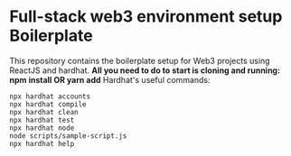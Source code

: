# Full-stack web3 environment setup Boilerplate

This repository contains the boilerplate setup for Web3 projects using ReactJS and hardhat.
**All you need to do to start is cloning and running: npm install OR yarn add**
Hardhat's useful commands:

```shell
npx hardhat accounts
npx hardhat compile
npx hardhat clean
npx hardhat test
npx hardhat node
node scripts/sample-script.js
npx hardhat help
```
